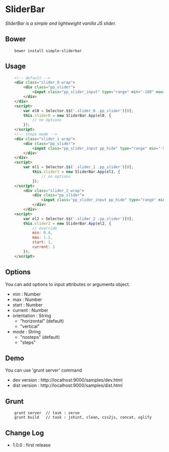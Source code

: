 # SliderBar
*SliderBar is a simple and lightweight vanilla JS slider.*
	
## Bower
```
	bower install simple-sliderbar
```

## Usage
```html
	<!-- default -->
	<div class="slider_0 wrap">
		<div class="pp_slider">
			<input class="pp_slider_input" type="range" min="-100" max="100" step="1" start="0" style="display:none">
		</div>
	</div>
	<script>
		var el0 = Selector.$$('.slider_0 .pp_slider')[0];
		this.slider0 = new SliderBar.App(el0, {
			// no options
		});
	</script>
	<!-- steps mode -->
	<div class="slider_1 wrap">
		<div class="pp_slider">
			<input class="pp_slider_input pp_hide" type="range" min="-5" max="5" step="1" start="0" mode="steps" style="display:none">
		</div>
	</div>
	<script>
		var el1 = Selector.$$('.slider_1 .pp_slider')[0];
        	this.slider1 = new SliderBar.App(el1, {
        		// no options
        	});
	</script>
		<div class="slider_2 wrap">
			<div class="pp_slider">
				<input class="pp_slider_input pp_hide" type="range" min="-5" max="5" step="0.0025" start="0" style="display:none">
			</div>
		</div>
	<script>
		var el2 = Selector.$$('.slider_2 .pp_slider')[0];
    	this.slider2 = new SliderBar.App(el2, {
    		// override
    		min: 0.4, 
    		max: 1.2, 
    		start: 1, 
    		current: 1
    	});
	</script>
```

## Options
You can add options to input attributes or arguments object.
 - min : Number
 - max : Number
 - start : Number
 - current : Number
 - orientation : String
    - "horizontal" (default)
    - "vertical"
 - mode : String
    - "nosteps" (default)
    - "steps"


## Demo
You can use 'grunt server' command
 * dev version 	: http://localhost:9000/samples/dev.html
 * dist version 	: http://localhost:9000/samples/dist.html


## Grunt
```
	grunt server  // task : serve
	grunt build   // task : jshint, clean, css2js, concat, uglify
```


## Change Log
* 1.0.0 : first release
